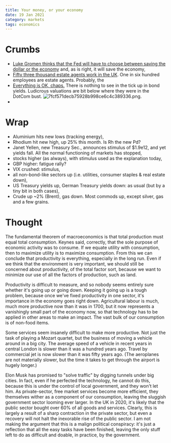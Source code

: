 ```yaml
---
title: Your money, or your economy
date: 19 Jan 2021
category: markets
tags: economics
---
```


# Crumbs

- [Luke Gromen thinks that the Fed will have to choose between saving the dollar or the economy](https://thesoundingline.com/luke-gromen-fed-will-be-forced-to-choose-between-the-dollar-and-the-economy/) and, as is right, it will save the economy,
- [Fifty three thousand estate agents work in the UK](https://thesoundingline.com/luke-gromen-fed-will-be-forced-to-choose-between-the-dollar-and-the-economy/). One in six hundred employees are estate agents. Probably, the 
- [Everything is OK, chaps.](https://www.bloomberg.com/opinion/articles/2021-01-15/bond-vigilantes-are-giving-biden-s-stimulus-a-pass-for-now) There is nothing to see in the tick up in bond yields. Ludicrous valuations are bit below where they were in the DotCom bust.  ![7fcf571decb75928b998ce6c4c389336.png]({attach}7fcf571decb75928b998ce6c4c389336.png).
- 

# Wrap

- Aluminium hits new lows (tracking energy),
- Rhodium hit new high, up 25% this month. Is Rh the new Pd?
- Janet Yellen, new Treasury Sec., announces stimulus of $1.9e12, and yet yields fall. All the normal functioning of markets has stopped,
- stocks higher (as always), with stimulus used as the explanation today,
- GBP higher: fatigue rally?
- VIX crushed: stimulus,
- all non-bond-like sectors up (i.e. utilities, consumer staples & real estate down),
- US Treasury yields up, German Treasury yields down: as usual (but by a tiny bit in both cases),
- Crude up ~2% (Brent), gas down. Most commods up, except silver, gas and a few grains.


# Thought

The fundamental theorem of macroeconomics is that total production must equal total consumption.
Keynes said, correctly, that the sole purpose of economic activity was to consume.
If we equate utility with consumption, then to maximize utility is to maximize consumption.
From this we can conclude that productivity is everything, especially in the long run. 
Even if we think that the environment is very important, we should still be concerned about productivity, of the total factor sort, because we want to minimize our use of all the factors of production, such as land.

Productivity is difficult to measure, and so nobody seems entirely sure whether it's going up or going down.
Keeping it going up is a tough problem, because once we've fixed productivity in one sector, it's importance in the economy goes right down. Agricultural labour is much, much more productive now than it was in 1700, but it now represents a vanishingly small part of the economy now, so that technology has to be applied in other areas to make an impact. The vast bulk of our consumption is of non-food items.

Some services seem insanely difficult to make more productive. Not just the task of playing a Mozart quartet, but the business of moving a vehicle around in a big city. The average speed of a vehicle in recent years in central London is slower than it was a hundred years ago. Travel by commercial jet is now slower than it was fifty years ago. (The aeroplanes are not materially slower, but the time it takes to get through the airport is hugely longer.)

Elon Musk has promised to "solve traffic" by digging tunnels under big cities. 
In fact, even if he perfected the technology, he cannot do this, because this is under the control of local government,
and they won't let him.
As private-sector, free market services become more efficient, they themselves wither as a component of our consumption, leaving the sluggish government sector looming ever larger. 
In the UK in 2020, it's likely that the public sector bought over 60% of all goods and services. Clearly, this is largely a result of a sharp contraction in the private sector, but even a recovery will not halt the inexorable rise of the public sector.
I am not making the argument that this is a malign political conspiracy: it's just a reflection that all the easy tasks have been finished, leaving the only stuff left to do as difficult and doable, in practice, by the government.
